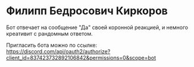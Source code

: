 # Филипп Бедросович Киркоров

Бот отвечает на сообщение "Да" своей коронной реакцией, и немного креативит с рандомным ответом.

Пригласить бота можно по ссылке:  https://discord.com/api/oauth2/authorize?client_id=837423732892106842&permissions=0&scope=bot

